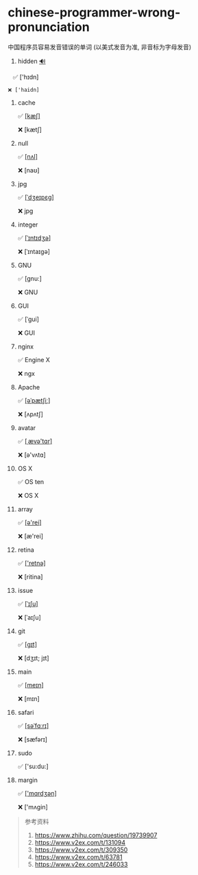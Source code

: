 # chinese-programmer-wrong-pronunciation
中国程序员容易发音错误的单词 (以美式发音为准, 非音标为字母发音)


1. hidden  <a href="https://www.merriam-webster.com/dictionary/hidden?pronunciation&lang=en_us&dir=h&file=hide0003" target="_blank">🔊</a>

    ✅ ['hɪdn]

    ❌ ['haidn]
   
1. cache

   ✅ [[kæʃ]](https://www.merriam-webster.com/dictionary/cache?pronunciation&lang=en_us&dir=c&file=cache001)
 
   ❌ [kætʃ]

1. null

   ✅ [[nʌl]](https://www.merriam-webster.com/dictionary/null?pronunciation&lang=en_us&dir=n&file=null0001)
 
   ❌ [naʊ]

1. jpg

   ✅ [[ˈdʒeɪpɛɡ]](https://www.merriam-webster.com/dictionary/JPEG?pronunciation&lang=en_us&dir=j&file=jpeg001v)
 
   ❌ jpg

1. integer

   ✅ [[ˈɪntɪdʒə]](https://www.merriam-webster.com/dictionary/integer?pronunciation&lang=en_us&dir=i&file=intege01)
 
   ❌ [ˈɪntaɪgə]

1. GNU

   ✅ [gnu:]
 
   ❌ GNU

1. GUI

   ✅ [ˈɡui]
 
   ❌ GUI

1. nginx

   ✅ Engine X
 
   ❌ ngx

1. Apache

   ✅ [[əˈpætʃiː]](https://www.merriam-webster.com/dictionary/Apache?pronunciation&lang=en_us&dir=a&file=apache01)
 
   ❌ [ʌpʌtʃ]

1. avatar

   ✅ [[ˌævə'tɑr]](https://www.merriam-webster.com/dictionary/avatar?pronunciation&lang=en_us&dir=a&file=avatar01)
 
   ❌ [ə'vʌtɑ]

1. OS X

   ✅ OS ten
 
   ❌ OS X

1. array

    ✅ [[ə'rei]](https://www.merriam-webster.com/dictionary/array?pronunciation&lang=en_us&dir=a&file=array001)
 
    ❌ [æ'rei]

1. retina

    ✅ [['retnə]](https://www.merriam-webster.com/dictionary/retina?pronunciation&lang=en_us&dir=r&file=retina01)
 
    ❌ [ritina]

1. issue

    ✅ [[ˈɪʃu]](https://www.merriam-webster.com/dictionary/issue?pronunciation&lang=en_us&dir=i&file=issue001)
 
    ❌ [ˈaɪʃu]

1. git

    ✅ [[ɡɪt]](https://www.merriam-webster.com/dictionary/git?pronunciation&lang=en_us&dir=g&file=git00001)
 
    ❌ [dʒɪt; jɪt]

1. main

    ✅ [[meɪn]](https://www.merriam-webster.com/dictionary/main?pronunciation&lang=en_us&dir=m&file=main0001)
 
    ❌ [mɪn]

1. safari

    ✅ [[səˈfɑːrɪ]](https://www.merriam-webster.com/dictionary/safari?pronunciation&lang=en_us&dir=s&file=safari01)

    ❌ [sæfərɪ]

1. sudo

    ✅ ['su:du:]

1. margin

    ✅ [['mɑrdʒən]](https://www.merriam-webster.com/dictionary/margin?pronunciation&lang=en_us&dir=m&file=margin01)

    ❌ ['mʌgin]

> 参考资料
>
> 1. https://www.zhihu.com/question/19739907
> 2. https://www.v2ex.com/t/131094
> 3. https://www.v2ex.com/t/309350
> 4. https://www.v2ex.com/t/63781
> 5. https://www.v2ex.com/t/246033
